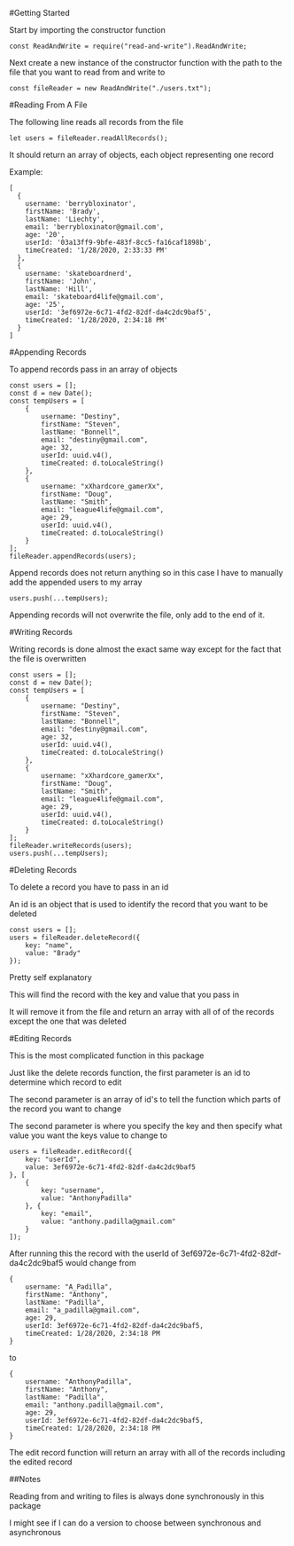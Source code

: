 #Getting Started

Start by importing the constructor function

```
const ReadAndWrite = require("read-and-write").ReadAndWrite;
```

Next create a new instance of the constructor function with the path to the file that you want to read from and write to

```
const fileReader = new ReadAndWrite("./users.txt");
```

#Reading From A File

The following line reads all records from the file

```
let users = fileReader.readAllRecords();
```

It should return an array of objects, each object representing one record

Example:
```
[
  {
    username: 'berrybloxinator',
    firstName: 'Brady',
    lastName: 'Liechty',
    email: 'berrybloxinator@gmail.com',
    age: '20',
    userId: '03a13ff9-9bfe-483f-8cc5-fa16caf1898b',
    timeCreated: '1/28/2020, 2:33:33 PM'
  },
  {
    username: 'skateboardnerd',
    firstName: 'John',
    lastName: 'Hill',
    email: 'skateboard4life@gmail.com',
    age: '25',
    userId: '3ef6972e-6c71-4fd2-82df-da4c2dc9baf5',
    timeCreated: '1/28/2020, 2:34:18 PM'
  }
]

```

#Appending Records

To append records pass in an array of objects

```
const users = [];
const d = new Date();
const tempUsers = [
    {
        username: "Destiny",
        firstName: "Steven",
        lastName: "Bonnell",
        email: "destiny@gmail.com",
        age: 32,
        userId: uuid.v4(),
        timeCreated: d.toLocaleString()
    },
    {
        username: "xXhardcore_gamerXx",
        firstName: "Doug",
        lastName: "Smith",
        email: "league4life@gmail.com",
        age: 29,
        userId: uuid.v4(),
        timeCreated: d.toLocaleString()
    }
];
fileReader.appendRecords(users);
```

Append records does not return anything so in this case I have to manually add the appended users to my array

```
users.push(...tempUsers);
```

Appending records will not overwrite the file, only add to the end of it.

#Writing Records

Writing records is done almost the exact same way except for the fact that the file is overwritten

```
const users = [];
const d = new Date();
const tempUsers = [
    {
        username: "Destiny",
        firstName: "Steven",
        lastName: "Bonnell",
        email: "destiny@gmail.com",
        age: 32,
        userId: uuid.v4(),
        timeCreated: d.toLocaleString()
    },
    {
        username: "xXhardcore_gamerXx",
        firstName: "Doug",
        lastName: "Smith",
        email: "league4life@gmail.com",
        age: 29,
        userId: uuid.v4(),
        timeCreated: d.toLocaleString()
    }
];
fileReader.writeRecords(users);
users.push(...tempUsers);
```

#Deleting Records

To delete a record you have to pass in an id

An id is an object that is used to identify the record that you want to be deleted

```
const users = [];
users = fileReader.deleteRecord({
    key: "name",
    value: "Brady"
});
```

Pretty self explanatory

This will find the record with the key and value that you pass in

It will remove it from the file and return an array with all of of the records except the one that was deleted

#Editing Records

This is the most complicated function in this package

Just like the delete records function, the first parameter is an id to determine which record to edit

The second parameter is an array of id's to tell the function which parts of the record you want to change

The second parameter is where you specify the key and then specify what value you want the keys value to change to

```
users = fileReader.editRecord({
    key: "userId",
    value: 3ef6972e-6c71-4fd2-82df-da4c2dc9baf5
}, [
    {
        key: "username",
        value: "AnthonyPadilla"
    }, {
        key: "email",
        value: "anthony.padilla@gmail.com"
    }
]);
```

After running this the record with the userId of 3ef6972e-6c71-4fd2-82df-da4c2dc9baf5 would change from

```
{
    username: "A_Padilla",
    firstName: "Anthony",
    lastName: "Padilla",
    email: "a_padilla@gmail.com",
    age: 29,
    userId: 3ef6972e-6c71-4fd2-82df-da4c2dc9baf5,
    timeCreated: 1/28/2020, 2:34:18 PM
}
```

to

```
{
    username: "AnthonyPadilla",
    firstName: "Anthony",
    lastName: "Padilla",
    email: "anthony.padilla@gmail.com",
    age: 29,
    userId: 3ef6972e-6c71-4fd2-82df-da4c2dc9baf5,
    timeCreated: 1/28/2020, 2:34:18 PM
}
```

The edit record function will return an array with all of the records including the edited record

##Notes

Reading from and writing to files is always done synchronously in this package

I might see if I can do a version to choose between synchronous and asynchronous